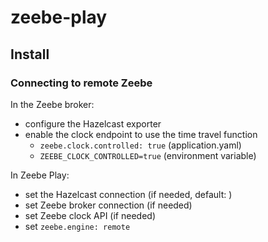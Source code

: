 # zeebe-play


## Install

### Connecting to remote Zeebe

In the Zeebe broker:

* configure the Hazelcast exporter
* enable the clock endpoint to use the time travel function
  * `zeebe.clock.controlled: true` (application.yaml)
  * `ZEEBE_CLOCK_CONTROLLED=true` (environment variable)

In Zeebe Play:

* set the Hazelcast connection (if needed, default: )
* set Zeebe broker connection (if needed)
* set Zeebe clock API (if needed)
* set `zeebe.engine: remote`